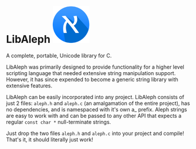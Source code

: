 LibAleph <img src="doc/logo.png?raw=true" alt="LibAleph" height="100px" />
=============

A complete, portable, Unicode library for C.

LibAleph was primarily designed to provide functionality for a higher level scripting language that needed extensive string manipulation support. However, it has since expended to become a generic string library with extensive features. 

LibAleph can be easily incorporated into any project. LibAleph consists of just 2 files: `aleph.h` and `aleph.c` (an amalgamation of the entire project), has no dependencies, and is namespaced with it's own a_ prefix. Aleph strings are easy to work with and can be passed to any other API that expects a regular `const char *` null-terminate strings.

Just drop the two files `aleph.h` and `aleph.c` into your project and compile! That's it, it should literally just work!